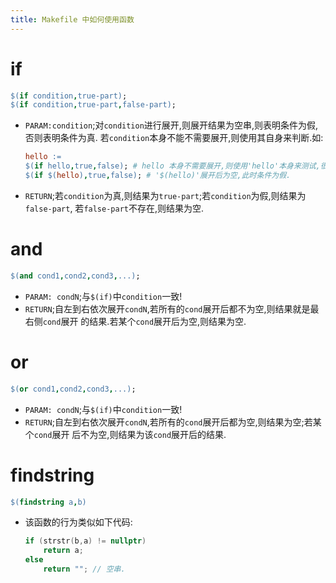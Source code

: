 ```yaml
---
title: Makefile 中如何使用函数
---
```


# if

```makefile
$(if condition,true-part);
$(if condition,true-part,false-part);
```

*   `PARAM:condition`;对`condition`进行展开,则展开结果为空串,则表明条件为假,否则表明条件为真.
    若`condition`本身不能不需要展开,则使用其自身来判断.如:
    
    ```makefile
    hello := 
    $(if hello,true,false); # hello 本身不需要展开,则使用'hello'本身来测试,很显然此时条件为真.
    $(if $(hello),true,false); # '$(hello)'展开后为空,此时条件为假.
    ```
*   `RETURN`;若`condition`为真,则结果为`true-part`;若`condition`为假,则结果为`false-part`,
    若`false-part`不存在,则结果为空.

# and

```makefile
$(and cond1,cond2,cond3,...);
```

*   `PARAM: condN`;与`$(if)`中`condition`一致!
*   `RETURN`;自左到右依次展开`condN`,若所有的`cond`展开后都不为空,则结果就是最右侧`cond`展开
    的结果.若某个`cond`展开后为空,则结果为空.

# or

```makefile
$(or cond1,cond2,cond3,...);
```

*   `PARAM: condN`;与`$(if)`中`condition`一致!
*   `RETURN`;自左到右依次展开`condN`,若所有的`cond`展开后都为空,则结果为空;若某个`cond`展开
    后不为空,则结果为该`cond`展开后的结果.

    
# findstring

```makefile
$(findstring a,b)
```

*   该函数的行为类似如下代码:
    
    ```c++
    if (strstr(b,a) != nullptr)
        return a;
    else
        return ""; // 空串.
    ```

